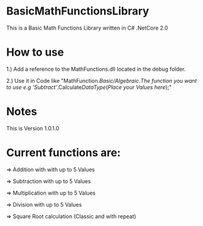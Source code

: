 # BasicMathFunctionsLibrary
This is a Basic Math Functions Library written in C# .NetCore 2.0


# How to use
1.) Add a reference to the MathFunctions.dll located in the debug folder.

2.) Use it in Code like "MathFunction.*Basic/Algebraic*.*The function you want to use e.g 'Subtract'*.Calculate*DataType*(*Place your Values here*);"


# Notes
This is Version 1.0.1.0

# Current functions are:
=> Addition with with up to 5 Values

=> Subtraction with up to 5 Values

=> Multiplication with up to 5 Values

=> Division with up to 5 Values

=> Square Root calculation (Classic and with repeat)
